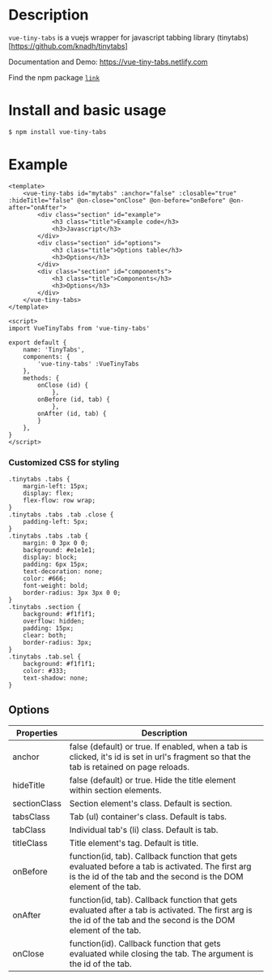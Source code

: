 # Description
`vue-tiny-tabs` is a vuejs wrapper for javascript tabbing library (tinytabs)[https://github.com/knadh/tinytabs]

Documentation and Demo: https://vue-tiny-tabs.netlify.com

Find the npm package [`link`](https://www.npmjs.com/package/vue-tiny-tabs)

# Install and basic usage
```sh
$ npm install vue-tiny-tabs
```

# Example
```vue
<template>
	<vue-tiny-tabs id="mytabs" :anchor="false" :closable="true" :hideTitle="false" @on-close="onClose" @on-before="onBefore" @on-after="onAfter">
		<div class="section" id="example">
			<h3 class="title">Example code</h3>
			<h3>Javascript</h3>
		</div>
		<div class="section" id="options">
			<h3 class="title">Options table</h3>
			<h3>Options</h3>
		</div>
		<div class="section" id="components">
			<h3 class="title">Components</h3>
			<h3>Options</h3>
		</div>
	</vue-tiny-tabs>
</template>

<script>
import VueTinyTabs from 'vue-tiny-tabs'

export default {
	name: 'TinyTabs',
	components: {
		'vue-tiny-tabs' :VueTinyTabs
	},
	methods: {
		onClose (id) {
        	},
		onBefore (id, tab) {
        	},
		onAfter (id, tab) {
		}
	},
}
</script>
```

### Customized CSS for styling
```
.tinytabs .tabs {
	margin-left: 15px;
	display: flex;
	flex-flow: row wrap;
}
.tinytabs .tabs .tab .close {
	padding-left: 5px;
}
.tinytabs .tabs .tab {
	margin: 0 3px 0 0;
	background: #e1e1e1;
	display: block;
	padding: 6px 15px;
	text-decoration: none;
	color: #666;
	font-weight: bold;
	border-radius: 3px 3px 0 0;
}
.tinytabs .section {
	background: #f1f1f1;
	overflow: hidden;
	padding: 15px;
	clear: both;
	border-radius: 3px;
}
.tinytabs .tab.sel {
	background: #f1f1f1;
	color: #333;
	text-shadow: none;
}
```

## Options
| Properties   | Description
|--------------|---------------------------------------------------------------------------------------------------------------------------------------------------------------------------------------------------------------------------------|
| anchor       | false (default) or true. If enabled, when a tab is clicked, it's id is set in url's fragment so that the tab is retained on page reloads.                                                                                       |
| hideTitle    | false (default) or true. Hide the title element within section elements.                                                                                                                                                          |
| sectionClass | Section element's class. Default is section.                                                                                                                                                                                    |
| tabsClass    | Tab (ul) container's class. Default is tabs.                                                                                                                                                                                    |
| tabClass     | Individual tab's (li) class. Default is tab.                                                                                                                                                                                    |
| titleClass   | Title element's tag. Default is title.                                                                                                                                                                                          |
| onBefore       | function(id, tab). Callback function that gets evaluated before a tab is activated. The first arg is the id of the tab and the second is the DOM element of the tab.                                                            |
| onAfter        | function(id, tab). Callback function that gets evaluated after a tab is activated. The first arg is the id of the tab and the second is the DOM element of the tab.                                                             |
| onClose        | function(id). Callback function that gets evaluated while closing the tab. The argument is the id of the tab.                                                             |                                          
